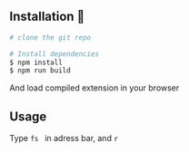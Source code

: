 ## Installation :checkered_flag:


```bash
# clone the git repo

# Install dependencies
$ npm install
$ npm run build
```
And load compiled extension in your browser

## Usage

Type `fs ` in adress bar, and `r`
